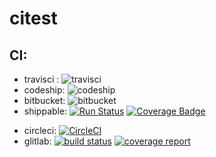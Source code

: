 # citest

## CI:
+ travisci : ![travisci](https://travis-ci.org/backendler/citest.svg?branch=master)
+ codeship: ![codeship](https://codeship.com/projects/41a2aef0-9aac-0134-3a49-26ff5e3bc70d/status?branch=master)
+ bitbucket: ![bitbucket]()
+ shippable: [![Run Status](https://api.shippable.com/projects/584ff902938d4210003b96c1/badge?branch=master)](https://app.shippable.com/projects/584ff902938d4210003b96c1) [![Coverage Badge](https://api.shippable.com/projects/584ff902938d4210003b96c1/coverageBadge?branch=master)](https://app.shippable.com/projects/584ff902938d4210003b96c1)
* circleci: [![CircleCI](https://circleci.com/bb/backendler/citest.svg?style=svg)](https://circleci.com/bb/backendler/citest)
* glitlab: [![build status](https://gitlab.com/backendler/citest/badges/master/build.svg)](https://gitlab.com/backendler/citest/commits/master) [![coverage report](https://gitlab.com/backendler/citest/badges/master/coverage.svg)](https://gitlab.com/backendler/citest/commits/master)